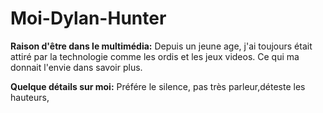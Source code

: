 # Moi-Dylan-Hunter


**Raison d'être dans le multimédia:**
Depuis un jeune age, j'ai toujours était attiré par la technologie comme les ordis et les jeux videos. Ce qui ma donnait l'envie dans savoir plus.

**Quelque détails sur moi:**
Préfére le silence, pas très parleur,déteste les hauteurs,
